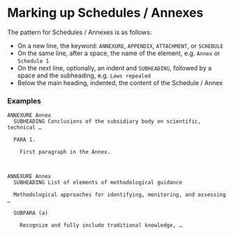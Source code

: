 # Marking up Schedules / Annexes

The pattern for Schedules / Annexes is as follows:

* On a new line, the keyword: `ANNEXURE`, `APPENDIX`, `ATTACHMENT`, or `SCHEDULE`
* On the same line, after a space, the name of the element, e.g. `Annex` or `Schedule 1`
* On the next line, optionally, an indent and `SUBHEADING`, followed by a space and the subheading, e.g. `Laws repealed`
* Below the main heading, indented, the content of the Schedule / Annex

### Examples

```
ANNEXURE Annex
  SUBHEADING Conclusions of the subsidiary body on scientific, technical …

  PARA 1.
  
    First paragraph in the Annex.

  
```

```
ANNEXURE Annex
  SUBHEADING List of elements of methodological guidance
  
  Methodological approaches for identifying, monitoring, and assessing …

  SUBPARA (a)
  
    Recognize and fully include traditional knowledge, …


```
